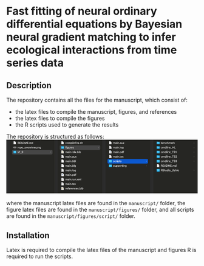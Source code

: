 # Fast fitting of neural ordinary differential equations by Bayesian neural gradient matching to infer ecological interactions from time series data

## Description

The repository contains all the files for the manuscript, which consist of: 
* the latex files to compile the manuscript, figures, and references
* the latex files to compile the figures
* the R scripts used to generate the results

The repository is structured as follows:
![alt text](https://github.com/WillemBonnaffe/NODEBNGM/blob/main/examples/MEE_2023/repo_overview.png)

where the manuscript latex files are found in the `manuscript/` folder, the figure latex files are found in the `manuscript/figures/` folder, and all scripts are found in the `manuscript/figures/script/` folder.


## Installation

Latex is required to compile the latex files of the manuscript and figures
R is required to run the scripts.
